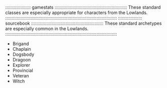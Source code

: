 :::::::::::::::::::: gamestats :::::::::::::::::::::::::::::::::::::::::::::::::::::::::
These standard classes are especially appropriate for characters from the Lowlands.
::::::::::::::::::::::::::::::::::::::::::::::::::::::::::::::::::::::::::::::::::::::::
::::::::::::::::::: sourcebook :::::::::::::::::::::::::::::::::::::::::::::::::::::::::
These standard archetypes are especially common in the Lowlands.
::::::::::::::::::::::::::::::::::::::::::::::::::::::::::::::::::::::::::::::::::::::::

  - Brigand
  - Chaplain
  - Dogsbody
  - Dragoon
  - Explorer
  - Provincial
  - Veteran
  - Witch
